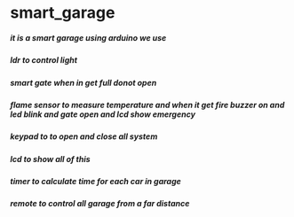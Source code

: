 # smart_garage
##### it is a smart garage using arduino we use 
##### ldr to control light
##### smart gate when in get full donot open 
##### flame sensor to measure temperature and when it get fire buzzer on and led blink and gate open and lcd show emergency
##### keypad to to open and close all system 
##### lcd to show all of this 
##### timer to calculate time for each car in garage 
##### remote  to control all garage from a far distance 
